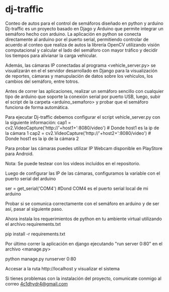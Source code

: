 # dj-traffic
Conteo de autos para el control de semáforos diseñado en python y arduino
Dj-traffic es un proyecto basado en Djago y Arduino que permite integrar un semáforo hecho con arduino. La aplicación en python se conecta directamente al arduino por el puerto serial, permitiendo controlar de acuerdo al conteo que realiza de autos la librería OpenCV utilizando visión computacional y calcular el lado del semáforo con mayor tráfico y decidir los tiempos para alivianar la carga vehicular.

Además, las cámaras IP conectadas al programa <vehicle_server.py> se visualizarán en el el servidor desarrollado en Django para la visualización de reportes, cámaras y manupulación de datos sobre los vehículos, los cambios del semáforo, entre totros.

Antes de correr las aplicaciones, realizar un semáforo sencillo con cualquier tipo de arduino que soporte la conexión serial por puerto USB, luego, subir el script de la carpeta <arduino_semaforo> y probar que el semáforo funciona de forma automática.

Para ejecutar Dj-traffic debemos configurar el script vehicle_server.py con la siguiente información:
 cap1 = cv2.VideoCapture('http://'+host1+':8080/video') # Donde host1 es la ip de la cámara 1
 cap2 = cv2.VideoCapture('http://'+host2+':8080/video') # Donde host1 es la ip de la cámara 2

Para probar las cámaras puedes utilizar IP Webcam disponible en PlayStore para Android.

 Nota: Se puede testear con los videos incluídos en el repositorio.

Luego de configurar las IP de las cámaras, configuramos la variable <ser> con el puerto serial del arduino

ser = get_serial('COM4') #Dond COM4 es el puerto serial local de mi arduino

Probar si se comunica correctamente con el semáforo en arduino y de ser así, pasar al siguiente paso.

Ahora instala los requerimientos de python en tu ambiente virtual utilizando el archivo requirements.txt

pip install -r requirements.txt

Por último correr la aplicación en django ejecutando "run server 0:80" en el archivo <manage.py>

python manage.py runserver 0:80 

Accesar a la ruta http://localhost y visualizar el sistema

Si tienes problemas con la instalación del proyecto, comunicate conmigo al correo 4c1dhydr4@gmail.com


